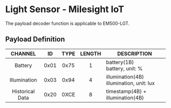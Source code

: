 # Light Sensor - Milesight IoT

The payload decoder function is applicable to EM500-LGT.

## Payload Definition

|     CHANNEL     |  ID  | TYPE | LENGTH | DESCRIPTION                                  |
| :-------------: | :--: | :--: | :----: | -------------------------------------------- |
|     Battery     | 0x01 | 0x75 |   1    | battery(1B)<br/>battery, unit: %             |
|  Illumination   | 0x03 | 0x94 |   4    | illumination(4B)<br/>illumination, unit: lux |
| Historical Data | 0x20 | 0XCE |   8    | timestamp(4B) + illumination(4B)             |